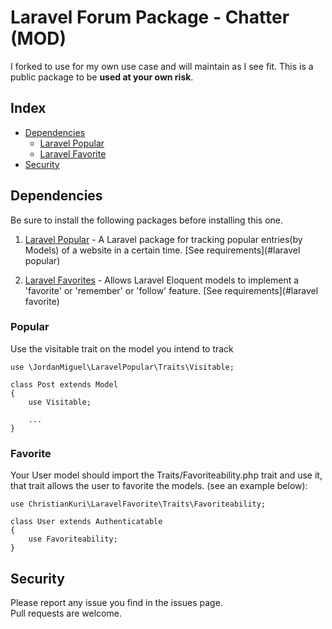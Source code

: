 # Laravel Forum Package - Chatter (MOD)

I forked to use for my own use case and will maintain as I see fit. This is a public package to be **used at your own risk**. 

## Index

- [Dependencies](#dependencies)
	- [Laravel Popular](#popular)
	- [Laravel Favorite](#favorite)
- [Security](#security)

## Dependencies

Be sure to install the following packages before installing this one.

1. [Laravel Popular](https://github.com/jordanmiguel/laravel-popular) - A Laravel package for tracking popular entries(by Models) of a website in a certain time. [See requirements](#laravel popular)

2. [Laravel Favorites](https://github.com/ChristianKuri/laravel-favorite) - Allows Laravel Eloquent models to implement a 'favorite' or 'remember' or 'follow' feature. [See requirements](#laravel favorite)

### Popular

Use the visitable trait on the model you intend to track
```
use \JordanMiguel\LaravelPopular\Traits\Visitable;

class Post extends Model
{
    use Visitable;

    ...
}
```

### Favorite
Your User model should import the Traits/Favoriteability.php trait and use it, that trait allows the user to favorite the models. (see an example below):

```
use ChristianKuri\LaravelFavorite\Traits\Favoriteability;

class User extends Authenticatable
{
	use Favoriteability;
}
```

## Security

Please report any issue you find in the issues page.  
Pull requests are welcome.

